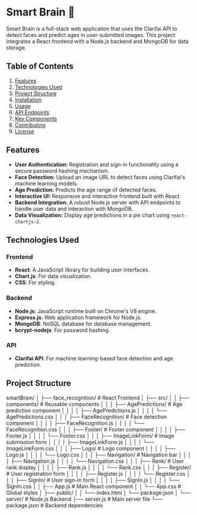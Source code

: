 # Smart Brain 🧠

Smart Brain is a full-stack web application that uses the Clarifai API to detect faces and predict ages in user-submitted images. This project integrates a React frontend with a Node.js backend and MongoDB for data storage.

## Table of Contents

1. [Features](#features)
2. [Technologies Used](#technologies-used)
3. [Project Structure](#project-structure)
4. [Installation](#installation)
5. [Usage](#usage)
6. [API Endpoints](#api-endpoints)
7. [Key Components](#key-components)
8. [Contributing](#contributing)
9. [License](#license)

## Features

- **User Authentication:** Registration and sign-in functionality using a secure password hashing mechanism.
- **Face Detection:** Upload an image URL to detect faces using Clarifai's machine learning models.
- **Age Prediction:** Predicts the age range of detected faces.
- **Interactive UI:** Responsive and interactive frontend built with React.
- **Backend Integration:** A robust Node.js server with API endpoints to handle user data and interaction with MongoDB.
- **Data Visualization:** Display age predictions in a pie chart using `react-chartjs-2`.

## Technologies Used

### Frontend

- **React**: A JavaScript library for building user interfaces.
- **Chart.js**: For data visualization.
- **CSS**: For styling.

### Backend

- **Node.js**: JavaScript runtime built on Chrome's V8 engine.
- **Express.js**: Web application framework for Node.js.
- **MongoDB**: NoSQL database for database management.
- **bcrypt-nodejs**: For password hashing.

### API

- **Clarifai API**: For machine learning-based face detection and age prediction.

## Project Structure

smartBrain/ │ ├── face_recognition/ # React Frontend │ ├── src/ │ │ ├── components/ # Reusable components │ │ │ ├── AgePredictions/ # Age prediction component │ │ │ │ ├── AgePredictions.js │ │ │ │ └── AgePredictions.css │ │ │ ├── FaceRecognition/ # Face detection component │ │ │ │ ├── FaceRecognition.js │ │ │ │ └── FaceRecognition.css │ │ │ ├── Footer/ # Footer component │ │ │ │ ├── Footer.js │ │ │ │ └── Footer.css │ │ │ ├── ImageLinkForm/ # Image submission form │ │ │ │ ├── ImageLinkForm.js │ │ │ │ └── ImageLinkForm.css │ │ │ ├── Logo/ # Logo component │ │ │ │ ├── Logo.js │ │ │ │ └── Logo.css │ │ │ ├── Navigation/ # Navigation bar │ │ │ │ ├── Navigation.js │ │ │ │ └── Navigation.css │ │ │ ├── Rank/ # User rank display │ │ │ │ ├── Rank.js │ │ │ │ └── Rank.css │ │ │ ├── Register/ # User registration form │ │ │ │ ├── Register.js │ │ │ │ └── Register.css │ │ │ ├── SignIn/ # User sign-in form │ │ │ │ ├── SignIn.js │ │ │ │ └── SignIn.css │ │ ├── App.js # Main React component │ │ └── App.css # Global styles │ ├── public/ │ │ └── index.html │ └── package.json │ └── server/ # Node.js Backend ├── server.js # Main server file └── package.json # Backend dependencies
